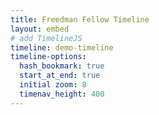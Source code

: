 ```yaml
---
title: Freedman Fellow Timeline
layout: embed
# add TimelineJS
timeline: demo-timeline
timeline-options:
  hash_bookmark: true
  start_at_end: true
  initial zoom: 8
  timenav_height: 400
---
```

